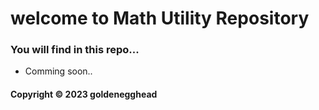 # welcome to Math Utility Repository
### You will find in this repo...

* Comming soon..


#### Copyright &#169; 2023 goldenegghead
